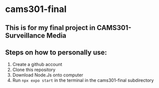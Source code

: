 # cams301-final

## This is for my final project in CAMS301- Surveillance Media
## Steps on how to personally use:
1. Create a github account
2. Clone this repository
3. Download Node.Js onto computer
4. Run `npx expo start` in the terminal in the cams301-final subdirectory
